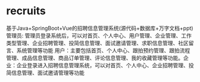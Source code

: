 # recruits
基于Java+SpringBoot+Vue的招聘信息管理系统(源代码+数据库+万字文档+ppt)管理员: 管理员登录系统后，可以对首页、个人中心、用户管理、企业管理、工作类型管理、企业招聘管理、投简信息管理、面试邀请管理、求职信息管理、社区留言、系统管理等功能  用户：主要包括首页、个人中心、跟拍预约管理、跟拍流程管理、成品信息管理、商品订单管理、评论信息管理、我的收藏管理等功能。企业：企业登录进入招聘信息管理系统，可以对首页、个人中心、企业招聘管理、投简信息管理、面试邀请管理等功能
